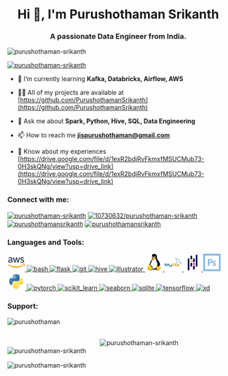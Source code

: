 <h1 align="center">Hi 👋, I'm Purushothaman Srikanth</h1>
<h3 align="center">A passionate Data Engineer from India.</h3>

<p align="left"> <img src="https://komarev.com/ghpvc/?username=purushothaman-srikanth&label=Profile%20views&color=0e75b6&style=flat" alt="purushothaman-srikanth" /> </p>

<p align="left"> <a href="https://github.com/PurushothamanSrikanth"><img src="[https://github.githubassets.com/images/modules/logos_page/GitHub-Mark.png](https://github.githubassets.com/images/modules/logos_page/GitHub-Mark.png)" alt="purushothaman-srikanth" /></a> </p>

- 🌱 I’m currently learning **Kafka, Databricks, Airflow, AWS**

- 👨‍💻 All of my projects are available at [https://github.com/PurushothamanSrikanth](https://github.com/PurushothamanSrikanth)

- 💬 Ask me about **Spark, Python, Hive, SQL, Data Engineering**

- 📫 How to reach me **jispurushothaman@gmail.com**

- 📄 Know about my experiences [https://drive.google.com/file/d/1exR2bdjRvFkmxfMSUCMub73-0H3skQNg/view?usp=drive_link](https://drive.google.com/file/d/1exR2bdjRvFkmxfMSUCMub73-0H3skQNg/view?usp=drive_link)

<h3 align="left">Connect with me:</h3>
<p align="left">
<a href="https://linkedin.com/in/purushothaman-srikanth" target="blank"><img align="center" src="https://raw.githubusercontent.com/rahuldkjain/github-profile-readme-generator/master/src/images/icons/Social/linked-in-alt.svg" alt="purushothaman-srikanth" height="30" width="40" /></a>
<a href="https://stackoverflow.com/users/10730632/purushothaman-srikanth" target="blank"><img align="center" src="https://raw.githubusercontent.com/rahuldkjain/github-profile-readme-generator/master/src/images/icons/Social/stack-overflow.svg" alt="10730632/purushothaman-srikanth" height="30" width="40" /></a>
<a href="https://www.youtube.com/c/purushothamansrikanth" target="blank"><img align="center" src="https://raw.githubusercontent.com/rahuldkjain/github-profile-readme-generator/master/src/images/icons/Social/youtube.svg" alt="purushothamansrikanth" height="30" width="40" /></a>
<a href="https://www.leetcode.com/purushothamansrikanth" target="blank"><img align="center" src="https://raw.githubusercontent.com/rahuldkjain/github-profile-readme-generator/master/src/images/icons/Social/leet-code.svg" alt="purushothamansrikanth" height="30" width="40" /></a>
</p>

<h3 align="left">Languages and Tools:</h3>
<p align="left"> <a href="https://aws.amazon.com" target="_blank" rel="noreferrer"> <img src="https://raw.githubusercontent.com/devicons/devicon/master/icons/amazonwebservices/amazonwebservices-original-wordmark.svg" alt="aws" width="40" height="40"/> </a> <a href="https://www.gnu.org/software/bash/" target="_blank" rel="noreferrer"> <img src="https://www.vectorlogo.zone/logos/gnu_bash/gnu_bash-icon.svg" alt="bash" width="40" height="40"/> </a> <a href="https://flask.palletsprojects.com/" target="_blank" rel="noreferrer"> <img src="https://www.vectorlogo.zone/logos/pocoo_flask/pocoo_flask-icon.svg" alt="flask" width="40" height="40"/> </a> <a href="https://git-scm.com/" target="_blank" rel="noreferrer"> <img src="https://www.vectorlogo.zone/logos/git-scm/git-scm-icon.svg" alt="git" width="40" height="40"/> </a> <a href="https://hive.apache.org/" target="_blank" rel="noreferrer"> <img src="https://www.vectorlogo.zone/logos/apache_hive/apache_hive-icon.svg" alt="hive" width="40" height="40"/> </a> <a href="https://www.adobe.com/in/products/illustrator.html" target="_blank" rel="noreferrer"> <img src="https://www.vectorlogo.zone/logos/adobe_illustrator/adobe_illustrator-icon.svg" alt="illustrator" width="40" height="40"/> </a> <a href="https://www.linux.org/" target="_blank" rel="noreferrer"> <img src="https://raw.githubusercontent.com/devicons/devicon/master/icons/linux/linux-original.svg" alt="linux" width="40" height="40"/> </a> <a href="https://www.mysql.com/" target="_blank" rel="noreferrer"> <img src="https://raw.githubusercontent.com/devicons/devicon/master/icons/mysql/mysql-original-wordmark.svg" alt="mysql" width="40" height="40"/> </a> <a href="https://pandas.pydata.org/" target="_blank" rel="noreferrer"> <img src="https://raw.githubusercontent.com/devicons/devicon/2ae2a900d2f041da66e950e4d48052658d850630/icons/pandas/pandas-original.svg" alt="pandas" width="40" height="40"/> </a> <a href="https://www.photoshop.com/en" target="_blank" rel="noreferrer"> <img src="https://raw.githubusercontent.com/devicons/devicon/master/icons/photoshop/photoshop-line.svg" alt="photoshop" width="40" height="40"/> </a> <a href="https://www.python.org" target="_blank" rel="noreferrer"> <img src="https://raw.githubusercontent.com/devicons/devicon/master/icons/python/python-original.svg" alt="python" width="40" height="40"/> </a> <a href="https://pytorch.org/" target="_blank" rel="noreferrer"> <img src="https://www.vectorlogo.zone/logos/pytorch/pytorch-icon.svg" alt="pytorch" width="40" height="40"/> </a> <a href="https://scikit-learn.org/" target="_blank" rel="noreferrer"> <img src="https://upload.wikimedia.org/wikipedia/commons/0/05/Scikit_learn_logo_small.svg" alt="scikit_learn" width="40" height="40"/> </a> <a href="https://seaborn.pydata.org/" target="_blank" rel="noreferrer"> <img src="https://seaborn.pydata.org/_images/logo-mark-lightbg.svg" alt="seaborn" width="40" height="40"/> </a> <a href="https://www.sqlite.org/" target="_blank" rel="noreferrer"> <img src="https://www.vectorlogo.zone/logos/sqlite/sqlite-icon.svg" alt="sqlite" width="40" height="40"/> </a> <a href="https://www.tensorflow.org" target="_blank" rel="noreferrer"> <img src="https://www.vectorlogo.zone/logos/tensorflow/tensorflow-icon.svg" alt="tensorflow" width="40" height="40"/> </a> <a href="https://www.adobe.com/products/xd.html" target="_blank" rel="noreferrer"> <img src="https://cdn.worldvectorlogo.com/logos/adobe-xd.svg" alt="xd" width="40" height="40"/> </a> </p>

<h3 align="left">Support:</h3>
<p><a href="https://www.buymeacoffee.com/purushothaman"> <img align="left" src="https://cdn.buymeacoffee.com/buttons/v2/default-yellow.png" height="50" width="210" alt="purushothaman" /></a></p><br><br>

<p><img align="left" src="https://github-readme-stats.vercel.app/api/top-langs?username=purushothaman-srikanth&show_icons=true&locale=en&layout=compact" alt="purushothaman-srikanth" /></p>

<p>&nbsp;<img align="center" src="https://github-readme-stats.vercel.app/api?username=purushothaman-srikanth&show_icons=true&locale=en" alt="purushothaman-srikanth" /></p>

<p><img align="center" src="https://github-readme-streak-stats.herokuapp.com/?user=purushothaman-srikanth&" alt="purushothaman-srikanth" /></p>
